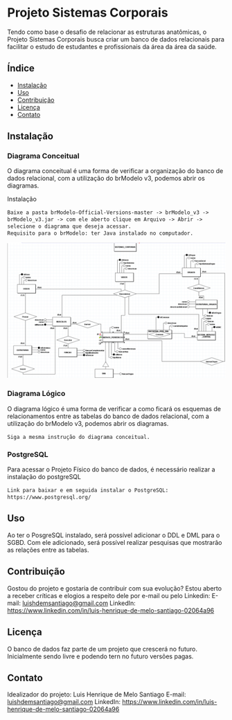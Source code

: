 # Projeto Sistemas Corporais

Tendo como base o desafio de relacionar as estruturas anatômicas, o Projeto Sistemas Corporais busca criar um banco de dados relacionais para facilitar o estudo de estudantes e profissionais da área da área da saúde. 

## Índice

- [Instalação](#instalação)
- [Uso](#uso)
- [Contribuição](#contribuição)
- [Licença](#licença)
- [Contato](#contato)

## Instalação

### Diagrama Conceitual

O diagrama conceitual é uma forma de verificar a organização do banco de dados relacional, com a utilização do brModelo v3, podemos abrir os diagramas.

 Instalação
```Utilizando brModelo
Baixe a pasta brModelo-Official-Versions-master -> brModelo_v3 -> brModelo_v3.jar -> com ele aberto clique em Arquivo -> Abrir -> selecione o diagrama que deseja acessar.
Requisito para o brModelo: ter Java instalado no computador.
```

![Diagrama Conceitual](https://github.com/luishmsantiago/Projetos-Banco-de-Dados/blob/main/diagrama_conceitual.png)

### Diagrama Lógico

O diagrama lógico é uma forma de verificar a como ficará os esquemas de relacionamentos entre as tabelas do banco de dados relacional, com a utilização do brModelo v3, podemos abrir os diagramas.

```Utilizando brModelo
Siga a mesma instrução do diagrama conceitual.
```

### PostgreSQL

Para acessar o Projeto Físico do banco de dados, é necessário realizar a instalação do postgreSQL

```
Link para baixar e em seguida instalar o PostgreSQL: https://www.postgresql.org/
```

## Uso

Ao ter o PosgreSQL instalado, será possível adicionar o DDL e DML para o SGBD. Com ele adicionado, será possível realizar pesquisas que mostrarão as relações entre as tabelas.

## Contribuição

Gostou do projeto e gostaria de contribuir com sua evolução? Estou aberto a receber críticas e elogios a respeito dele por e-mail ou pelo Linkedin:
E-mail: luishdemsantiago@gmail.com
LinkedIn: https://www.linkedin.com/in/luis-henrique-de-melo-santiago-02064a96

## Licença

O banco de dados faz parte de um projeto que crescerá no futuro. Inicialmente sendo livre e podendo tern no futuro versões pagas.

## Contato

Idealizador do projeto: Luis Henrique de Melo Santiago
E-mail: luishdemsantiago@gmail.com
LinkedIn: https://www.linkedin.com/in/luis-henrique-de-melo-santiago-02064a96
